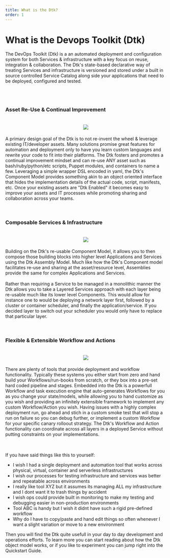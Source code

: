 ```yaml
---
title: What is the Dtk?
order: 1
---
```


# What is the Devops Toolkit (Dtk)

The DevOps Toolkit (Dtk) is a an automated deployment and configuration system for both Services & infrastructure with a key focus on reuse, integration & collaboration.  The Dtk's state-based declarative way of treating Services and infrastructure is versioned and stored under a built in source controlled Service Catalog along side your applications that need to be deployed, configured and tested.

<br/><br/>

### Asset Re-Use & Continual Improvement 

<div class="container" style="width:100%">
    <div class="row" style="">
        <div class="col-md-3" style="text-align: center;">
            <img src="{{ site.url }}/assets/img/reuse-asset-icon-02.png" style="margin: 20px auto;"/>
        </div>
        <div class="col-md-9" style="">
            A primary design goal of the Dtk is to not re-invent the wheel & leverage existing IT/developer assets.  Many solutions promise great features for automation and deployment only to have you learn custom languages and rewrite your code to fit into their platforms.  The Dtk fosters and promotes a continual improvement mindset and can re-use ANY asset such as bash/ruby/python/etc scripts, Puppet modules, and containers to name a few.  Leveraging a simple wrapper DSL encoded in yaml, the Dtk's Component Model provides something akin to an object oriented interface that hides the implementation details of the actual code, script, manifests, etc.  Once your existing assets are "Dtk Enabled" it becomes easy to improve your assets and IT processes while promoting sharing and collaboration across your teams.
        </div>
    </div>
</div>
<br/><br/>

### Composable Services & Infrastructure

<div class="container" style="width:100%">
    <div class="row" style="">
        <div class="col-md-3" style="text-align: center;">
            <img src="{{ site.url }}/assets/img/compose-icon-01.png" style="margin: 20px auto;"/>
        </div>
        <div class="col-md-9" style="">
	Building on the Dtk's re-usable Component Model, it allows you to then compose those building blocks into higher level Applications and Services using the Dtk Assembly Model.  Much like how the Dtk's Component model facilitates re-use and sharing at the asset/resource level, Assemblies provide the same for complex Applications and Services.
	<br/><br/>
	Rather than requiring a Service to be managed in a monolithic manner the Dtk allows you to take a Layered Services approach with each layer being re-usable much like its lower level Components.  This would allow for instance one to would be deploying a network layer first, followed by a cluster or container scheduler, and finally the application/service.  If you decided layer to switch out your scheduler you would only have to replace that particular layer.
        </div>
    </div>
</div>
<br/><br/>


### Flexible & Extensible Workflow and Actions

<div class="container" style="width:100%">
    <div class="row" style="">
        <div class="col-md-3" style="text-align: center;">
            <img src="{{ site.url }}/assets/img/flexibility-icon-01.png" style="margin: 20px auto;"/>
        </div>
        <div class="col-md-9" style="">
	There are plenty of tools that provide deployment and workflow functionality.  Typically these systems you either start from zero and hand build your Workflows/run-books from scratch, or they box into a pre-set hard coded pipeline and stages.  Embedded into the Dtk is a powerfull Workflow and task execution engine that auto-generates Workflows for you as you change your state/models, while allowing you to hand customize as you wish and providing an infinitely extensible framework to implement any custom Workflow/Action you wish.  Having issues with a highly complex deployment run, go ahead and stich in a custom smoke test that will stop a run on failure so you can debug further, or implement a custom Workflow for your specific canary rolloout strategy.  The Dtk's Workflow and Action functionality can coordinate across all layers in a deployed Service without putting constraints on your implementations.
        </div>
    </div>
</div>
<br/><br/>


If you have said things like this to yourself:

  * I wish I had a single deployment and automation tool that works across physical, virtual, container and serverless infrastructures 
  * I wish our processes for testing infrastructure and services was better and repeatable across environments
  * I really like tool XYZ but it assumes its managing ALL my infrastructure and I dont want it to trash things by accident
  * I wish ops could provide built in monitoring to make my testing and debugging easier in non-production environments
  * Tool ABC is handy but I wish it didnt have such a rigid pre-defined workflow
  * Why do I have to copy/paste and hand edit things so often whenever I want a slight variation or move to a new environment

Then you will find the Dtk quite usefull in your day to day development and operations efforts.  To learn more you can start reading about how the Dtk object model works, or if you like to experiment you can jump right into the Quickstart Guide.
